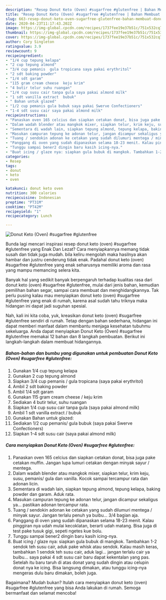 ```yaml
---
description: "Resep Donut Keto (Oven) #sugarfree #glutenfree | Bahan Membuat Donut Keto (Oven) #sugarfree #glutenfree Yang Sedap"
title: "Resep Donut Keto (Oven) #sugarfree #glutenfree | Bahan Membuat Donut Keto (Oven) #sugarfree #glutenfree Yang Sedap"
slug: 663-resep-donut-keto-oven-sugarfree-glutenfree-bahan-membuat-donut-keto-oven-sugarfree-glutenfree-yang-sedap
date: 2020-04-23T11:17:43.202Z
image: https://img-global.cpcdn.com/recipes/1737fee19e37b51c/751x532cq70/donut-keto-oven-sugarfree-glutenfree-foto-resep-utama.jpg
thumbnail: https://img-global.cpcdn.com/recipes/1737fee19e37b51c/751x532cq70/donut-keto-oven-sugarfree-glutenfree-foto-resep-utama.jpg
cover: https://img-global.cpcdn.com/recipes/1737fee19e37b51c/751x532cq70/donut-keto-oven-sugarfree-glutenfree-foto-resep-utama.jpg
author: Cory Singleton
ratingvalue: 3.9
reviewcount: 9
recipeingredient:
- "1/4 cup tepung kelapa"
- "2 cup tepung almond"
- "3/4 cup pemanis  gula tropicana saya pakai erythritol"
- "2 sdt baking powder"
- "1/4 sdt garam"
- "115 gram cream cheese  keju krim"
- "4 butir telur suhu ruangan"
- "1/4 cup susu cair tanpa gula saya pakai almond milk"
- "1 sdt vanilla extract  bubuk"
- " Bahan untuk glazed"
- "1/2 cup pemanis gula bubuk saya pakai Swerve Confectioners"
- "1-4 sdt susu cair saya pakai almond milk"
recipeinstructions:
- "Panaskan oven 165 celcius dan siapkan cetakan donat, bisa juga pake cetakan muffin. Jangan lupa lumuri cetakan dengan minyak sayur / mentega."
- "Dalam wadah blender atau mangkok mixer, siapkan telur, krim keju, susu, pemanis/ gula dan vanilla. Kocok sampai tercampur rata dan adonan licin."
- "Sementara di wadah lain, siapkan tepung almond, tepung kelapa, baking powder dan garam. Aduk rata."
- "Masukan campuran tepung ke adonan telur, jangan dicampur sekaligus ya... pastikan adonan tercampur rata."
- "Tuang / sendokin adonan ke cetakan yang sudah dilumuri mentega / minyak sayur. Jangan terlalu penuh ya buibu... 3/4 bagian aja."
- "Panggang di oven yang sudah dipanaskan selama 18-23 menit. Kalau pinggiran nya udah mulai kecoklatan, berarti udah matang. Bisa juga di test pake tusuk gigi, sepeti ngetes kue bolu."
- "Tunggu sampai bener2 dingin baru kasih icing-nya."
- "Buat icing / glaze nya: siapkan gula bubuk di mangkok. Tambahkan 1-2 sendok teh susu cair, aduk pake whisk atau sendok. Kalau masih keras, tambahkan 1 sendok teh susu cair, aduk lagi... jangan terlalu cair ya buibu... saya pakai 4 sdt susu cair baru dapat kekentalan yang pas. Setelah itu baru taruh di atas donat yang sudah dingin atau celupin donat nya ke icing. Bisa langsung dimakan, atau tunggu icing-nya mengeras dulu baru dimakan, boleh juga."
categories:
- Resep
tags:
- donut
- keto
- oven

katakunci: donut keto oven 
nutrition: 300 calories
recipecuisine: Indonesian
preptime: "PT31M"
cooktime: "PT42M"
recipeyield: "1"
recipecategory: Lunch

---
```



![Donut Keto (Oven) #sugarfree #glutenfree](https://img-global.cpcdn.com/recipes/1737fee19e37b51c/751x532cq70/donut-keto-oven-sugarfree-glutenfree-foto-resep-utama.jpg)

Bunda lagi mencari inspirasi resep donut keto (oven) #sugarfree #glutenfree yang Enak Dan Lezat? Cara menyiapkannya memang tidak susah dan tidak juga mudah. bila keliru mengolah maka hasilnya akan hambar dan justru cenderung tidak enak. Padahal donut keto (oven) #sugarfree #glutenfree yang enak seharusnya memiliki aroma dan rasa yang mampu memancing selera kita.

Banyak hal yang sedikit banyak berpengaruh terhadap kualitas rasa dari donut keto (oven) #sugarfree #glutenfree, mulai dari jenis bahan, kemudian pemilihan bahan segar, sampai cara membuat dan menghidangkannya. Tak perlu pusing kalau mau menyiapkan donut keto (oven) #sugarfree #glutenfree yang enak di rumah, karena asal sudah tahu triknya maka hidangan ini dapat jadi suguhan spesial.




Nah, kali ini kita coba, yuk, kreasikan donut keto (oven) #sugarfree #glutenfree sendiri di rumah. Tetap dengan bahan sederhana, hidangan ini dapat memberi manfaat dalam membantu menjaga kesehatan tubuhmu sekeluarga. Anda dapat menyiapkan Donut Keto (Oven) #sugarfree #glutenfree memakai 12 bahan dan 8 langkah pembuatan. Berikut ini langkah-langkah dalam membuat hidangannya.

<!--inarticleads1-->

##### Bahan-bahan dan bumbu yang digunakan untuk pembuatan Donut Keto (Oven) #sugarfree #glutenfree:

1. Gunakan 1/4 cup tepung kelapa
1. Gunakan 2 cup tepung almond
1. Siapkan 3/4 cup pemanis / gula tropicana (saya pakai erythritol)
1. Ambil 2 sdt baking powder
1. Ambil 1/4 sdt garam
1. Gunakan 115 gram cream cheese / keju krim
1. Sediakan 4 butir telur, suhu ruangan
1. Siapkan 1/4 cup susu cair tanpa gula (saya pakai almond milk)
1. Ambil 1 sdt vanilla extract / bubuk
1. Gunakan  Bahan untuk glazed:
1. Sediakan 1/2 cup pemanis/ gula bubuk (saya pakai Swerve Confectioners)
1. Siapkan 1-4 sdt susu cair (saya pakai almond milk)




<!--inarticleads2-->

##### Cara menyiapkan Donut Keto (Oven) #sugarfree #glutenfree:

1. Panaskan oven 165 celcius dan siapkan cetakan donat, bisa juga pake cetakan muffin. Jangan lupa lumuri cetakan dengan minyak sayur / mentega.
1. Dalam wadah blender atau mangkok mixer, siapkan telur, krim keju, susu, pemanis/ gula dan vanilla. Kocok sampai tercampur rata dan adonan licin.
1. Sementara di wadah lain, siapkan tepung almond, tepung kelapa, baking powder dan garam. Aduk rata.
1. Masukan campuran tepung ke adonan telur, jangan dicampur sekaligus ya... pastikan adonan tercampur rata.
1. Tuang / sendokin adonan ke cetakan yang sudah dilumuri mentega / minyak sayur. Jangan terlalu penuh ya buibu... 3/4 bagian aja.
1. Panggang di oven yang sudah dipanaskan selama 18-23 menit. Kalau pinggiran nya udah mulai kecoklatan, berarti udah matang. Bisa juga di test pake tusuk gigi, sepeti ngetes kue bolu.
1. Tunggu sampai bener2 dingin baru kasih icing-nya.
1. Buat icing / glaze nya: siapkan gula bubuk di mangkok. Tambahkan 1-2 sendok teh susu cair, aduk pake whisk atau sendok. Kalau masih keras, tambahkan 1 sendok teh susu cair, aduk lagi... jangan terlalu cair ya buibu... saya pakai 4 sdt susu cair baru dapat kekentalan yang pas. Setelah itu baru taruh di atas donat yang sudah dingin atau celupin donat nya ke icing. Bisa langsung dimakan, atau tunggu icing-nya mengeras dulu baru dimakan, boleh juga.




Bagaimana? Mudah bukan? Itulah cara menyiapkan donut keto (oven) #sugarfree #glutenfree yang bisa Anda lakukan di rumah. Semoga bermanfaat dan selamat mencoba!
